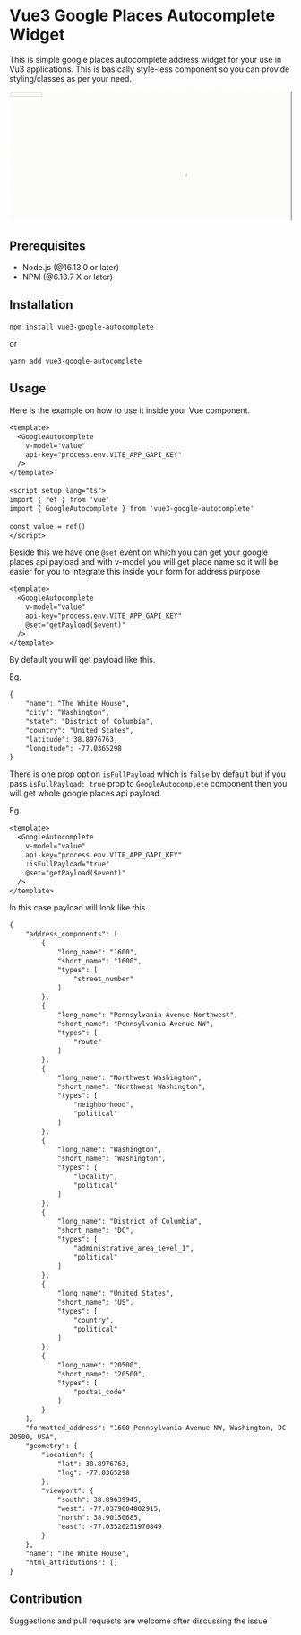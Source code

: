 # Vue3 Google Places Autocomplete Widget

This is simple google places autocomplete address widget for your use in Vu3 applications. This is basically style-less component so you can provide styling/classes as per your need.

![Demo GIF](/public/prop.gif)

## Prerequisites

* Node.js (@16.13.0 or later)
* NPM (@6.13.7 X or later)

## Installation

```
npm install vue3-google-autocomplete
```
or

```
yarn add vue3-google-autocomplete
```

## Usage
Here is the example on how to use it inside your Vue component.

```
<template>
  <GoogleAutocomplete
    v-model="value"
    api-key="process.env.VITE_APP_GAPI_KEY"
  />
</template>

<script setup lang="ts">
import { ref } from 'vue'
import { GoogleAutocomplete } from 'vue3-google-autocomplete'

const value = ref()
</script>
```

Beside this we have one `@set` event on which you can get your google places api payload and with v-model you will get place name so it will be easier for you to integrate this inside your form for address purpose

```
<template>
  <GoogleAutocomplete
    v-model="value"
    api-key="process.env.VITE_APP_GAPI_KEY"
    @set="getPayload($event)"
  />
</template>
```

By default you will get payload like this.

Eg.

```
{
    "name": "The White House",
    "city": "Washington",
    "state": "District of Columbia",
    "country": "United States",
    "latitude": 38.8976763,
    "longitude": -77.0365298
}
```

There is one prop option `isFullPayload` which is `false` by default but if you pass `isFullPayload: true` prop to `GoogleAutocomplete` component then you will get whole google places api payload.

Eg.

```
<template>
  <GoogleAutocomplete
    v-model="value"
    api-key="process.env.VITE_APP_GAPI_KEY"
    :isFullPayload="true"
    @set="getPayload($event)"
  />
</template>
```
In this case payload will look like this.

```
{
    "address_components": [
        {
            "long_name": "1600",
            "short_name": "1600",
            "types": [
                "street_number"
            ]
        },
        {
            "long_name": "Pennsylvania Avenue Northwest",
            "short_name": "Pennsylvania Avenue NW",
            "types": [
                "route"
            ]
        },
        {
            "long_name": "Northwest Washington",
            "short_name": "Northwest Washington",
            "types": [
                "neighborhood",
                "political"
            ]
        },
        {
            "long_name": "Washington",
            "short_name": "Washington",
            "types": [
                "locality",
                "political"
            ]
        },
        {
            "long_name": "District of Columbia",
            "short_name": "DC",
            "types": [
                "administrative_area_level_1",
                "political"
            ]
        },
        {
            "long_name": "United States",
            "short_name": "US",
            "types": [
                "country",
                "political"
            ]
        },
        {
            "long_name": "20500",
            "short_name": "20500",
            "types": [
                "postal_code"
            ]
        }
    ],
    "formatted_address": "1600 Pennsylvania Avenue NW, Washington, DC 20500, USA",
    "geometry": {
        "location": {
            "lat": 38.8976763,
            "lng": -77.0365298
        },
        "viewport": {
            "south": 38.89639945,
            "west": -77.0379004802915,
            "north": 38.90150685,
            "east": -77.03520251970849
        }
    },
    "name": "The White House",
    "html_attributions": []
}
```


## Contribution

Suggestions and pull requests are welcome after discussing the issue
